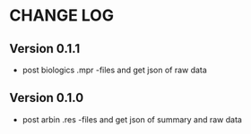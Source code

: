 # CHANGE LOG

## Version 0.1.1

- post biologics .mpr -files and get json of raw data

## Version 0.1.0

- post arbin .res -files and get json of summary and raw data
